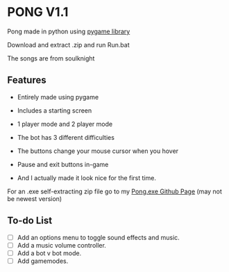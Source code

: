 # PONG V1.1
Pong made in python using [pygame library](https://www.pygame.org/)

Download and extract .zip and run Run.bat

The songs are from soulknight

## Features

- Entirely made using pygame

- Includes a starting screen

- 1 player mode and 2 player mode

- The bot has 3 different difficulties

- The buttons change your mouse cursor when you hover

- Pause and exit buttons in-game

- And I actually made it look nice for the first time.

For an .exe self-extracting zip file go to my [Pong.exe Github Page](https://github.com/Kai-Guan/PONG-exe) (may not be newest version)

## To-do List
- [ ] Add an options menu to toggle sound effects and music.
- [ ] Add a music volume controller.
- [ ] Add a bot v bot mode.
- [ ] Add gamemodes.
